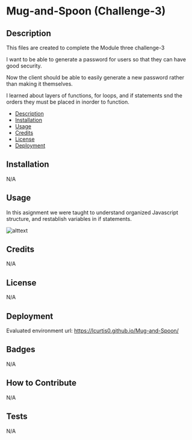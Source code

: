 # Mug-and-Spoon (Challenge-3)

## Description

This files are created to complete the Module three challenge-3

I want to be able to generate a password for users so that they can have good security.

Now the client should be able to easily generate a new password rather than making it themselves.

I learned about layers of functions, for loops, and if statements snd the orders they must be placed in inorder to function.


- [Description](#Decription)
- [Installation](#Installation)
- [Usage](#Usage)
- [Credits](#Credits)
- [License](#License)
- [Deployment](#Deployment)

## Installation

N/A

## Usage

In this asignment we were taught to understand organized Javascript structure, and restablish variables in if statements.

![alttext](.images/Screenshot%20(121).png)

## Credits

N/A

## License

N/A

## Deployment

Evaluated environment url: https://lcurtis0.github.io/Mug-and-Spoon/

## Badges

N/A

## How to Contribute

N/A

## Tests

N/A
